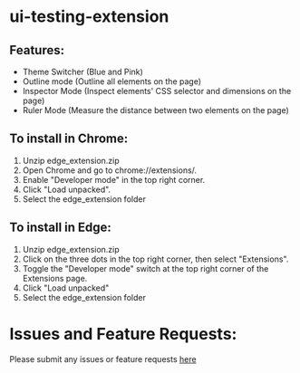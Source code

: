 # ui-testing-extension

## Features:

- Theme Switcher (Blue and Pink)
- Outline mode (Outline all elements on the page)
- Inspector Mode (Inspect elements' CSS selector and dimensions on the page)
- Ruler Mode (Measure the distance between two elements on the page)

## To install in Chrome:

1. Unzip edge_extension.zip
2. Open Chrome and go to chrome://extensions/.
3. Enable "Developer mode" in the top right corner.
4. Click "Load unpacked".
5. Select the edge_extension folder

## To install in Edge:

1. Unzip edge_extension.zip
2. Click on the three dots in the top right corner, then select "Extensions".
3. Toggle the "Developer mode" switch at the top right corner of the Extensions page.
4. Click "Load unpacked"
5. Select the edge_extension folder

# Issues and Feature Requests:

Please submit any issues or feature requests [here](https://github.com/prismhr/ui-testing-extension/issues/new/choose)
